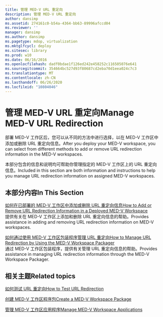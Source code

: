 ```yaml
---
title: 管理 MED-V URL 重定向
description: 管理 MED-V URL 重定向
author: dansimp
ms.assetid: 274161c0-b54a-4364-bb63-89996afccd04
ms.reviewer: ''
manager: dansimp
ms.author: dansimp
ms.pagetype: mdop, virtualization
ms.mktglfcycl: deploy
ms.sitesec: library
ms.prod: w10
ms.date: 06/16/2016
ms.openlocfilehash: dadf0bdae1f126ed242e458252c116505076e641
ms.sourcegitcommit: 354664bc527d93f80687cd2eba70d1eea024c7c3
ms.translationtype: MT
ms.contentlocale: zh-CN
ms.lasthandoff: 06/26/2020
ms.locfileid: "10804046"
---
```

# <span data-ttu-id="50deb-103">管理 MED-V URL 重定向</span><span class="sxs-lookup"><span data-stu-id="50deb-103">Manage MED-V URL Redirection</span></span>


<span data-ttu-id="50deb-104">部署 MED-V 工作区后，您可以从不同的方法中进行选择，以在 MED-V 工作区中添加或删除 URL 重定向信息。</span><span class="sxs-lookup"><span data-stu-id="50deb-104">After you deploy your MED-V workspace, you can select from different methods to add or remove URL redirection information in the MED-V workspaces.</span></span>

<span data-ttu-id="50deb-105">本部分包含的信息和说明均可帮助你管理指定的 MED-V 工作区上的 URL 重定向信息。</span><span class="sxs-lookup"><span data-stu-id="50deb-105">Included in this section are both information and instructions to help you manage URL redirection information on assigned MED-V workspaces.</span></span>

## <span data-ttu-id="50deb-106">本部分内容</span><span class="sxs-lookup"><span data-stu-id="50deb-106">In This Section</span></span>


<a href="" id="how-to-add-or-remove-url-redirection-information-in-a-deployed-med-v-workspace"></a>[<span data-ttu-id="50deb-107">如何在已部署的 MED-V 工作区中添加或删除 URL 重定向信息</span><span class="sxs-lookup"><span data-stu-id="50deb-107">How to Add or Remove URL Redirection Information in a Deployed MED-V Workspace</span></span>](how-to-add-or-remove-url-redirection-information-in-a-deployed-med-v-workspace.md)  
<span data-ttu-id="50deb-108">提供有关在 MED-V 工作区上添加和删除 URL 重定向信息的帮助。</span><span class="sxs-lookup"><span data-stu-id="50deb-108">Provides assistance in adding and removing URL redirection information on MED-V workspaces.</span></span>

<a href="" id="how-to-manage-url-redirection-by-using-the-med-v-workspace-packager"></a>[<span data-ttu-id="50deb-109">如何通过使用 MED-V 工作区包装程序管理 URL 重定向</span><span class="sxs-lookup"><span data-stu-id="50deb-109">How to Manage URL Redirection by Using the MED-V Workspace Packager</span></span>](how-to-manage-url-redirection-by-using-the-med-v-workspace-packager.md)  
<span data-ttu-id="50deb-110">通过 MED-V 工作区包装程序，提供有关管理 URL 重定向信息的帮助。</span><span class="sxs-lookup"><span data-stu-id="50deb-110">Provides assistance in managing URL redirection information through the MED-V Workspace Packager.</span></span>

## <span data-ttu-id="50deb-111">相关主题</span><span class="sxs-lookup"><span data-stu-id="50deb-111">Related topics</span></span>


[<span data-ttu-id="50deb-112">如何测试 URL 重定向</span><span class="sxs-lookup"><span data-stu-id="50deb-112">How to Test URL Redirection</span></span>](how-to-test-url-redirection.md)

[<span data-ttu-id="50deb-113">创建 MED-V 工作区程序包</span><span class="sxs-lookup"><span data-stu-id="50deb-113">Create a MED-V Workspace Package</span></span>](create-a-med-v-workspace-package.md)

[<span data-ttu-id="50deb-114">管理 MED-V 工作区应用程序</span><span class="sxs-lookup"><span data-stu-id="50deb-114">Manage MED-V Workspace Applications</span></span>](manage-med-v-workspace-applications.md)

 

 





